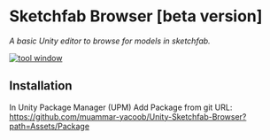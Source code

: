 # Sketchfab Browser [beta version]
*A basic Unity editor to browse for models in sketchfab.*

[![tool window](./res/tool-window.jpg)](https://sketchfab.com/3d-models/starbutts-564e02a97528499388ca00d3c6bdb044)

## Installation ##
In Unity Package Manager (UPM) Add Package from git URL:
https://github.com/muammar-yacoob/Unity-Sketchfab-Browser?path=Assets/Package 